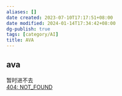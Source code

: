 ```yaml
---
aliases: []
date created: 2023-07-10T17:17:51+08:00
date modified: 2024-01-14T17:34:42+08:00
dg-publish: true
tags: [category/AI]
title: AVA
---
```


## ava
暂时进不去  
[404: NOT\_FOUND](https://app.anotherai.co/)